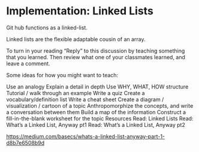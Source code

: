 # Implementation: Linked Lists
Git hub functions as a linked-list.

Linked lists are the flexible adaptable cousin of an array.



To turn in your reading “Reply” to this discussion by teaching something that you learned. Then review what one of your classmates learned, and leave a comment.

Some ideas for how you might want to teach:

Use an analogy
Explain a detail in depth
Use WHY, WHAT, HOW structure
Tutorial / walk through an example
Write a quiz
Create a vocabulary/definition list
Write a cheat sheet
Create a diagram / visualization / cartoon of a topic
Anthropomorphize the concepts, and write a conversation between them
Build a map of the information
Construct a fill-in-the-blank worksheet for the topic
Resources
Read: Linked Lists
Read: What’s a Linked List, Anyway pt1
Read: What’s a Linked List, Anyway pt2


https://medium.com/basecs/whats-a-linked-list-anyway-part-1-d8b7e6508b9d